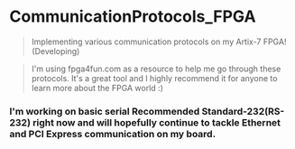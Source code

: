 # CommunicationProtocols_FPGA
>  Implementing various communication protocols on my Artix-7 FPGA! (Developing)

>  I'm using fpga4fun.com as a resource to help me go through these protocols. It's a great tool and I highly recommend it for anyone to learn more about the FPGA world :)

### I'm working on basic serial Recommended Standard-232(RS-232) right now and will hopefully continue to tackle Ethernet and PCI Express communication on my board.
